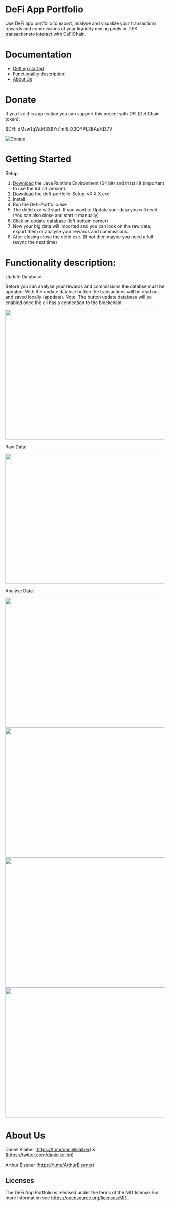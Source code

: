 # DeFi App Portfolio

Use DeFi app portfolio to export, analyse and visualize your transactions, rewards and commissions of your liquidity mining pools or DEX transactionsto interact with DeFiChain. 

# Documentation

- [Getting started](#getting-started)
- [Functionality description:](#functionality-description)
- [About Us](#about-us)

# Donate

If you like this application you can support this project with DFI (DefiChain token):

$DFI: dMswTqWd43S9Yu1m4LiX3QYPL2BAs7d37V
 
![Donate](./src/icons/DonateQR.png)

# Getting Started
Setup:
  1. [Download](https://www.java.com/de/download/) the Java Runtime Environment (64 bit) and install it (important to use the 64 bit version).
  2. [Download](https://github.com/DeFi-PortfolioManagement/defi-portfoliomanager/releases/latest/download/defi-portfolio.exe) the defi-portfolio-Setup-vX.X.X.exe 
  3. Install
  4. Run the Defi-Portfolio.exe
  5. The defid.exe will start. If you want to Update your data you will need. (You can also close and start it manually)
  6. Click on update database (left bottom corner)
  7. Now your big data will imported and you can look on the raw data, export them or analyse your rewards and commissions.
  8. After closing close the defid.exe. (If not then maybe you need a full resync the next time)
  
# Functionality description:
Update Database:

Before you can analyse your rewards and commissions the databse must be updated. With the update databse button the transactions will be read out and saved locally (appdata).
Note: The button update database will be enabled once the cli has a connection to the blockchain.


<img src="./src/screenshots/update_database.png" width="700" height="411"/>


Raw Data:

<img src="./src/screenshots/rawdata.png" width="700" height="411"/>


Analyse Data:

<img src="./src/screenshots/rewards.png" width="700" height="411"/>

<img src="./src/screenshots/rewards_cumulated.png" width="700" height="411"/>

<img src="./src/screenshots/comissions.png" width="700" height="411"/>

<img src="./src/screenshots/overview.png" width="700" height="411"/>


# About Us
Daniel Klaiber (https://t.me/danielklaiber) & (https://twitter.com/danielkolibri)

Arthur Eisener (https://t.me/ArthurEisener)

## Licenses

The DeFi App Portfolio is released under the terms of the MIT license. For more information see https://opensource.org/licenses/MIT.
